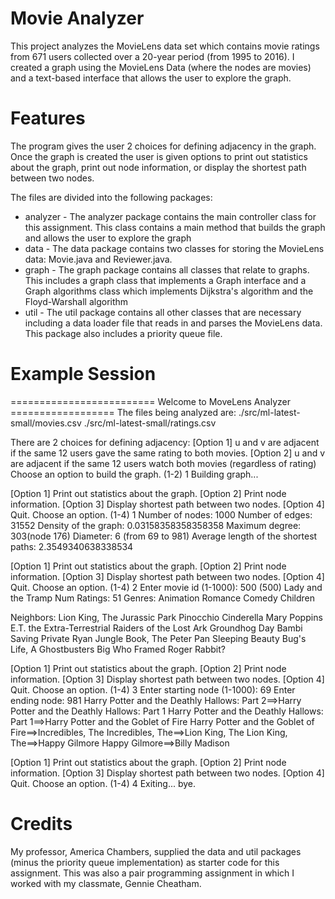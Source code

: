 # Movie Analyzer
This project analyzes the MovieLens data set which contains movie ratings from 671 users collected over a 20-year period (from 1995 to 2016). I created a graph using the MovieLens Data (where the nodes are movies) and a text-based interface that allows the user to explore the graph. 

# Features
The program gives the user 2 choices for defining adjacency in the graph. Once the graph is created the user is given options to print out statistics about the graph, print out node information, or display the shortest path between two nodes.

The files are divided into the following packages:
- analyzer - The analyzer package contains the main controller class for this assignment. This class contains a main method that builds the graph and allows the user to explore the graph
- data - The data package contains two classes for storing the MovieLens data: Movie.java and Reviewer.java. 
- graph - The graph package contains all classes that relate to graphs. This includes a graph class that implements a Graph interface and a Graph algorithms class which implements Dijkstra's algorithm and the Floyd-Warshall algorithm
- util - The util package contains all other classes that are necessary including a data loader file that reads in and parses the MovieLens data. This package also includes a priority queue file. 

# Example Session
========================= Welcome to MoveLens Analyzer ==================
The files being analyzed are: 
./src/ml-latest-small/movies.csv
./src/ml-latest-small/ratings.csv

There are 2 choices for defining adjacency:
[Option 1] u and v are adjacent if the same 12 users gave the same rating to both movies.
[Option 2] u and v are adjacent if the same 12 users watch both movies (regardless of rating)
Choose an option to build the graph. (1-2)
1
Building graph...

[Option 1] Print out statistics about the graph.
[Option 2] Print node information.
[Option 3] Display shortest path between two nodes.
[Option 4] Quit.
Choose an option. (1-4)
1
Number of nodes: 1000
Number of edges: 31552
Density of the graph: 0.03158358358358358
Maximum degree: 303(node 176)
Diameter: 6 (from 69 to 981)
Average length of the shortest paths: 2.3549340638338534

[Option 1] Print out statistics about the graph.
[Option 2] Print node information.
[Option 3] Display shortest path between two nodes.
[Option 4] Quit.
Choose an option. (1-4)
2
Enter movie id (1-1000): 
500
(500) Lady and the Tramp
Num Ratings: 51
Genres: Animation Romance Comedy Children 

Neighbors: 
	Lion King, The
	Jurassic Park
	Pinocchio
	Cinderella
	Mary Poppins
	E.T. the Extra-Terrestrial
	Raiders of the Lost Ark
	Groundhog Day
	Bambi
	Saving Private Ryan
	Jungle Book, The
	Peter Pan
	Sleeping Beauty
	Bug's Life, A
	Ghostbusters
	Big
	Who Framed Roger Rabbit?

[Option 1] Print out statistics about the graph.
[Option 2] Print node information.
[Option 3] Display shortest path between two nodes.
[Option 4] Quit.
Choose an option. (1-4)
3
Enter starting node (1-1000): 
69
Enter ending node: 
981
Harry Potter and the Deathly Hallows: Part 2==>Harry Potter and the Deathly Hallows: Part 1
Harry Potter and the Deathly Hallows: Part 1==>Harry Potter and the Goblet of Fire
Harry Potter and the Goblet of Fire==>Incredibles, The
Incredibles, The==>Lion King, The
Lion King, The==>Happy Gilmore
Happy Gilmore==>Billy Madison

[Option 1] Print out statistics about the graph.
[Option 2] Print node information.
[Option 3] Display shortest path between two nodes.
[Option 4] Quit.
Choose an option. (1-4)
4
Exiting... bye.

# Credits
My professor, America Chambers, supplied the data and util packages (minus the priority queue implementation) as starter code for this assignment. This was also a pair programming assignment in which I worked with my classmate, Gennie Cheatham.

